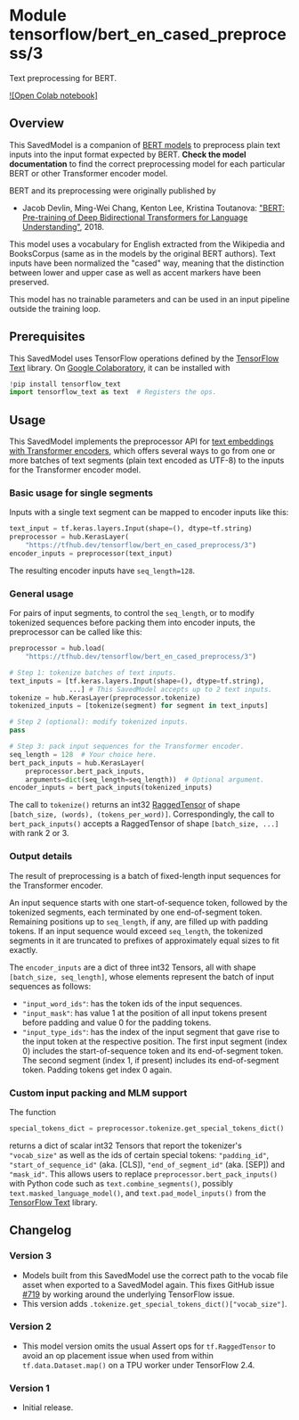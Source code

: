 # Module tensorflow/bert_en_cased_preprocess/3
Text preprocessing for BERT.

<!-- asset-path: legacy -->
<!-- dataset: wikipedia-and-bookscorpus -->
<!-- fine-tunable: false -->
<!-- format: saved_model_2 -->
<!-- language: en -->
<!-- module-type: text-preprocessing -->

[![Open Colab notebook]](https://colab.research.google.com/github/tensorflow/text/blob/master/docs/tutorials/bert_glue.ipynb)

## Overview

This SavedModel is a companion of
[BERT models](https://tfhub.dev/google/collections/bert/1)
to preprocess plain text inputs into the input format expected by BERT.
**Check the model documentation** to find the correct preprocessing model
for each particular BERT or other Transformer encoder model.

BERT and its preprocessing were originally published by

  * Jacob Devlin, Ming-Wei Chang, Kenton Lee, Kristina Toutanova:
    ["BERT: Pre-training of Deep Bidirectional Transformers for
    Language Understanding"](https://arxiv.org/abs/1810.04805), 2018.

This model uses a vocabulary for English extracted from
the Wikipedia and BooksCorpus (same as in the models by the original BERT authors).
Text inputs have been normalized the "cased" way, meaning that the distinction
between lower and upper case as well as accent markers have been preserved.

This model has no trainable parameters and can be used in an input pipeline
outside the training loop.


## Prerequisites

This SavedModel uses TensorFlow operations defined by the
[TensorFlow Text](https://github.com/tensorflow/text) library.
On [Google Colaboratory](https://colab.research.google.com/),
it can be installed with

```python
!pip install tensorflow_text
import tensorflow_text as text  # Registers the ops.
```


## Usage

This SavedModel implements the preprocessor API for [text embeddings with
Transformer encoders](https://www.tensorflow.org/hub/common_saved_model_apis/text#transformer-encoders),
which offers several ways to go from one or more batches of text segments
(plain text encoded as UTF-8) to the inputs for the Transformer encoder model.

### Basic usage for single segments

Inputs with a single text segment can be mapped to encoder inputs like this:

```python
text_input = tf.keras.layers.Input(shape=(), dtype=tf.string)
preprocessor = hub.KerasLayer(
    "https://tfhub.dev/tensorflow/bert_en_cased_preprocess/3")
encoder_inputs = preprocessor(text_input)
```

The resulting encoder inputs have `seq_length=128`.


### General usage

For pairs of input segments, to control the `seq_length`, or to modify
tokenized sequences before packing them into encoder inputs, the preprocessor
can be called like this:

```python
preprocessor = hub.load(
    "https://tfhub.dev/tensorflow/bert_en_cased_preprocess/3")

# Step 1: tokenize batches of text inputs.
text_inputs = [tf.keras.layers.Input(shape=(), dtype=tf.string),
               ...] # This SavedModel accepts up to 2 text inputs.
tokenize = hub.KerasLayer(preprocessor.tokenize)
tokenized_inputs = [tokenize(segment) for segment in text_inputs]

# Step 2 (optional): modify tokenized inputs.
pass

# Step 3: pack input sequences for the Transformer encoder.
seq_length = 128  # Your choice here.
bert_pack_inputs = hub.KerasLayer(
    preprocessor.bert_pack_inputs,
    arguments=dict(seq_length=seq_length))  # Optional argument.
encoder_inputs = bert_pack_inputs(tokenized_inputs)
```

The call to `tokenize()` returns an int32
[RaggedTensor](https://www.tensorflow.org/guide/ragged_tensor)
of shape `[batch_size, (words), (tokens_per_word)]`.
Correspondingly, the call to `bert_pack_inputs()` accepts a RaggedTensor
of shape `[batch_size, ...]` with rank 2 or 3.


### Output details

The result of preprocessing is a batch of fixed-length input sequences for the
Transformer encoder.

An input sequence starts with one start-of-sequence token, followed by
the tokenized segments, each terminated by one end-of-segment token.
Remaining positions up to `seq_length`, if any, are filled up with padding
tokens.
If an input sequence would exceed `seq_length`, the tokenized segments
in it are truncated to prefixes of approximately equal sizes to fit exactly.

The `encoder_inputs` are a dict of three int32 Tensors, all with shape
`[batch_size, seq_length]`, whose elements represent the batch of
input sequences as follows:

  * `"input_word_ids"`: has the token ids of the input sequences.
  * `"input_mask"`: has value 1 at the position of all input tokens present
    before padding and value 0 for the padding tokens.
  * `"input_type_ids"`: has the index of the input segment that gave rise to
    the input token at the respective position.
    The first input segment (index 0) includes the start-of-sequence token and
    its end-of-segment token. The second segment (index 1, if present)
    includes its end-of-segment token. Padding tokens get index 0 again.


### Custom input packing and MLM support

The function

```python
special_tokens_dict = preprocessor.tokenize.get_special_tokens_dict()
```

returns a dict of scalar int32 Tensors that report the tokenizer's
`"vocab_size"` as well as the ids of certain special tokens:
`"padding_id"`, `"start_of_sequence_id"` (aka. [CLS]),
`"end_of_segment_id"` (aka. [SEP]) and `"mask_id"`. This allows users to
replace `preprocessor.bert_pack_inputs()` with Python code such as
`text.combine_segments()`, possibly `text.masked_language_model()`,
and `text.pad_model_inputs()`
from the [TensorFlow Text](https://github.com/tensorflow/text) library.


## Changelog

### Version 3

  * Models built from this SavedModel use the correct path to the vocab file
    asset when exported to a SavedModel again. This fixes
    GitHub issue [#719](https://github.com/tensorflow/hub/issues/719)
    by working around the underlying TensorFlow issue.
  * This version adds `.tokenize.get_special_tokens_dict()["vocab_size"]`.

### Version 2

  * This model version omits the usual Assert ops for `tf.RaggedTensor`
    to avoid an op placement issue when used from within `tf.data.Dataset.map()`
    on a TPU worker under TensorFlow 2.4.

### Version 1

  * Initial release.
